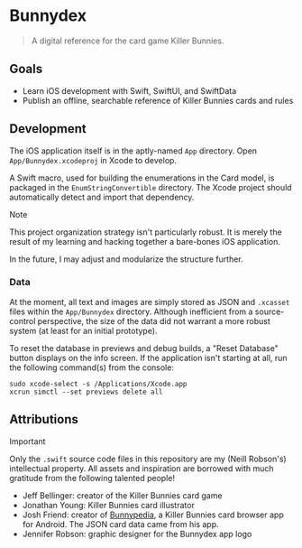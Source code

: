 # Bunnydex

> A digital reference for the card game Killer Bunnies.

## Goals

-   Learn iOS development with Swift, SwiftUI, and SwiftData
-   Publish an offline, searchable reference of Killer Bunnies cards and rules

## Development

The iOS application itself is in the aptly-named `App` directory.
Open `App/Bunnydex.xcodeproj` in Xcode to develop.

A Swift macro, used for building the enumerations in the Card model,
is packaged in the `EnumStringConvertible` directory.
The Xcode project should automatically detect and import that dependency.

> [!NOTE]
> This project organization strategy isn't particularly robust.
> It is merely the result of my learning and hacking together a bare-bones iOS application.
>
> In the future, I may adjust and modularize the structure further.

### Data

At the moment, all text and images are simply stored as JSON and `.xcasset` files
within the `App/Bunnydex` directory.
Although inefficient from a source-control perspective,
the size of the data did not warrant a more robust system (at least for an initial prototype).

To reset the database in previews and debug builds,
a "Reset Database" button displays on the info screen.
If the application isn't starting at all,
run the following command(s) from the console:

```
sudo xcode-select -s /Applications/Xcode.app
xcrun simctl --set previews delete all
```

## Attributions

> [!IMPORTANT]
> Only the `.swift` source code files in this repository are my (Neill Robson's) intellectual property.
> All assets and inspiration are borrowed with much gratitude from the following talented people!

- Jeff Bellinger: creator of the Killer Bunnies card game
- Jonathan Young: Killer Bunnies card illustrator
- Josh Friend: creator of [Bunnypedia](https://github.com/joshfriend/bunnypedia), a Killer Bunnies card browser app for Android. The JSON card data came from his app.
- Jennifer Robson: graphic designer for the Bunnydex app logo
